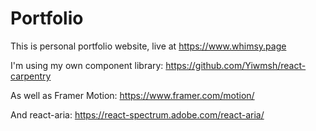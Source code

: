 # Portfolio

This is personal portfolio website, live at https://www.whimsy.page

I'm using my own component library: https://github.com/Yiwmsh/react-carpentry

As well as Framer Motion: https://www.framer.com/motion/

And react-aria: https://react-spectrum.adobe.com/react-aria/

